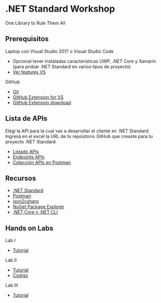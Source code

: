 # .NET Standard Workshop
One Library to Rule Them All

## Prerequisitos

Laptop con Visual Studio 2017 o Visual Studio Code
- Opcional tener instaladas características UWP, .NET Core y Xamarin (para probar .NET Standard en varios tipos de proyecto)
- [Ver features VS](docs/resources/Prerequisitos-VS-2017.png)

GitHub 
- [Git](https://git-scm.com/)
- [GitHub Extension for VS](docs/resources/GitHub-Extension-VS.png)
- [GitHub Extension download](https://visualstudio.github.com/)

## Lista de APIs
Elegí la API para la cual vas a desarrollar el cliente en .NET Standard. Ingresá en el excel la URL de tu repositorio GitHub que creaste para tu proyecto .NET Standard
- [Listado APIs](https://1drv.ms/x/s!At67yfddFzMeiEUm_8qrqtv49C4c)  
- [Endpoints APIs](docs/APIs.md)  
- [Colección APIs en Postman](docs/resources/NETStandard.postman_collection.json)  
    
## Recursos
- [.NET Standard](https://docs.microsoft.com/en-us/dotnet/standard/net-standard)
- [Postman](https://www.getpostman.com/)
- [json2csharp](http://json2csharp.com/)
- [NuGet Package Explorer](https://github.com/NuGetPackageExplorer/NuGetPackageExplorer)
- [.NET Core y .NET CLI](https://www.microsoft.com/net/core)

## Hands on Labs
Lab I
- [Tutorial](docs/lab-1.md)

Lab II
- [Tutorial](docs/lab-2.md)
- [Código](src/lab-2)

Lab III
- [Tutorial](docs/lab-3.md)